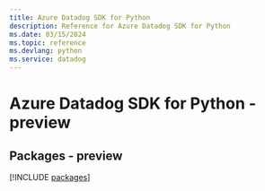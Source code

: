 ```yaml
---
title: Azure Datadog SDK for Python
description: Reference for Azure Datadog SDK for Python
ms.date: 03/15/2024
ms.topic: reference
ms.devlang: python
ms.service: datadog
---
```

# Azure Datadog SDK for Python - preview
## Packages - preview
[!INCLUDE [packages](datadog-index.md)]